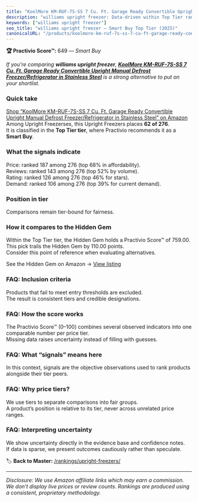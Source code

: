 ```yaml
---
title: "KoolMore KM-RUF-7S-SS 7 Cu. Ft. Garage Ready Convertible Upright Manual Defrost Freezer/Refrigerator in Stainless Steel"
description: "williams upright freezer: Data-driven within Top Tier ranking using the Practivio Score™. Positioned by quality, value, demand, findability, momentum."
keywords: ["williams upright freezer"]
seo_title: "williams upright freezer — Smart Buy Top Tier (2025)"
canonicalURL: "/products/koolmore-km-ruf-7s-ss-7-cu-ft-garage-ready-convertible-upright-manual-defrost-freezerrefrigerator-in-stainless-steel-B0DMWXQJK3/"
---
```


**🏆 Practivio Score™:** 649 — _Smart Buy_


*If you're comparing **williams upright freezer**, **[KoolMore KM-RUF-7S-SS 7 Cu. Ft. Garage Ready Convertible Upright Manual Defrost Freezer/Refrigerator in Stainless Steel](https://www.amazon.com/dp/B0DMWXQJK3?tag=practivio-20)** is a strong alternative to put on your shortlist.*
### Quick take
[Shop “KoolMore KM-RUF-7S-SS 7 Cu. Ft. Garage Ready Convertible Upright Manual Defrost Freezer/Refrigerator in Stainless Steel” on Amazon](https://www.amazon.com/dp/B0DMWXQJK3?tag=practivio-20)
Among Upright Freezerses, this Upright Freezers places **62 of 276**.  
It is classified in the **Top Tier tier**, where Practivio recommends it as a **Smart Buy**.

### What the signals indicate
Price: ranked 187 among 276 (top 68% in affordability).  
Reviews: ranked 143 among 276 (top 52% by volume).  
Rating: ranked 126 among 276 (top 46% for stars).  
Demand: ranked 106 among 276 (top 39% for current demand).

### Position in tier
Comparisons remain tier-bound for fairness.

### How it compares to the Hidden Gem
Within the Top Tier tier, the Hidden Gem holds a Practivio Score™ of 759.00.  
This pick trails the Hidden Gem by 110.00 points.  
Consider this point of reference when evaluating alternatives.  

See the Hidden Gem on Amazon → [View listing](https://www.amazon.com/dp/B09LHLZFYZ?tag=practivio-20)

### FAQ: Inclusion criteria
Products that fail to meet entry thresholds are excluded.  
The result is consistent tiers and credible designations.

### FAQ: How the score works
The Practivio Score™ (0–100) combines several observed indicators into one comparable number per price tier.  
Missing data raises uncertainty instead of filling with guesses.

### FAQ: What “signals” means here
In this context, signals are the objective observations used to rank products alongside their tier peers.

### FAQ: Why price tiers?
We use tiers to separate comparisons into fair groups.  
A product’s position is relative to its tier, never across unrelated price ranges.

### FAQ: Interpreting uncertainty
We show uncertainty directly in the evidence base and confidence notes.  
If data is sparse, we present outcomes cautiously rather than speculate.


🏷️ **Back to Master:** [/rankings/upright-freezers/](/rankings/upright-freezers/)

---
_Disclosure: We use Amazon affiliate links which may earn a commission. We don’t display live prices or review counts. Rankings are produced using a consistent, proprietary methodology._
